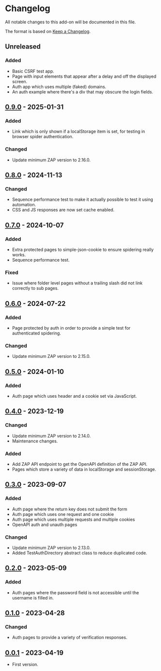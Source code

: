 # Changelog
All notable changes to this add-on will be documented in this file.

The format is based on [Keep a Changelog](https://keepachangelog.com/en/1.0.0/).

## Unreleased
### Added
- Basic CSRF test app.
- Page with input elements that appear after a delay and off the displayed screen.
- Auth app which uses multiple (faked) domains.
- An auth example where there's a div that may obscure the login fields.

## [0.9.0] - 2025-01-31
### Added
- Link which is only shown if a localStorage item is set, for testing in browser spider authentication.

### Changed
- Update minimum ZAP version to 2.16.0.

## [0.8.0] - 2024-11-13
### Changed
- Sequence performance test to make it actually possible to test it using automation.
- CSS and JS responses are now set cache enabled.

## [0.7.0] - 2024-10-07
### Added
- Extra protected pages to simple-json-cookie to ensure spidering really works.
- Sequence performance test.

### Fixed
- Issue where folder level pages without a trailing slash did not link correctly to sub pages.


## [0.6.0] - 2024-07-22
### Added
- Page protected by auth in order to provide a simple test for authenticated spidering.

### Changed
- Update minimum ZAP version to 2.15.0.

## [0.5.0] - 2024-01-10
### Added
- Auth page which uses header and a cookie set via JavaScript.

## [0.4.0] - 2023-12-19
### Changed
- Update minimum ZAP version to 2.14.0.
- Maintenance changes.

### Added
- Add ZAP API endpoint to get the OpenAPI definition of the ZAP API.
- Pages which store a variety of data in localStorage and sessionStorage.

## [0.3.0] - 2023-09-07

### Added
- Auth page where the return key does not submit the form
- Auth page which uses one request and one cookie
- Auth page which uses multiple requests and multiple cookies
- OpenAPI auth and unauth pages

### Changed
- Update minimum ZAP version to 2.13.0.
- Added TestAuthDirectory abstract class to reduce duplicated code.

## [0.2.0] - 2023-05-09

### Added
- Auth pages where the password field is not accessible until the username is filled in.

## [0.1.0] - 2023-04-28

### Changed
- Auth pages to provide a variety of verification responses.

## [0.0.1] - 2023-04-19

- First version.

[0.9.0]: https://github.com/zaproxy/zap-extensions/releases/dev-v0.9.0
[0.8.0]: https://github.com/zaproxy/zap-extensions/releases/dev-v0.8.0
[0.7.0]: https://github.com/zaproxy/zap-extensions/releases/dev-v0.7.0
[0.6.0]: https://github.com/zaproxy/zap-extensions/releases/dev-v0.6.0
[0.5.0]: https://github.com/zaproxy/zap-extensions/releases/dev-v0.5.0
[0.4.0]: https://github.com/zaproxy/zap-extensions/releases/dev-v0.4.0
[0.3.0]: https://github.com/zaproxy/zap-extensions/releases/dev-v0.3.0
[0.2.0]: https://github.com/zaproxy/zap-extensions/releases/dev-v0.2.0
[0.1.0]: https://github.com/zaproxy/zap-extensions/releases/dev-v0.1.0
[0.0.1]: https://github.com/zaproxy/zap-extensions/releases/dev-v0.0.1
